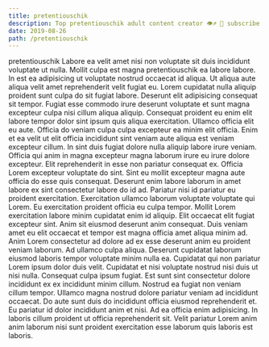 ```yaml
---
title: pretentiouschik
description: Top pretentiouschik adult content creator 👁♐️ 👑 subscribe pretentiouschik to my porn site below IG pretentiouschik
date: 2019-08-26
path: /pretentiouschik
---
```


pretentiouschik
Labore ea velit amet nisi non voluptate sit duis incididunt voluptate ut nulla. Mollit culpa est magna pretentiouschik ea labore labore. In est ea adipisicing ut voluptate nostrud occaecat id aliqua. Ut aliqua aute aliqua velit amet reprehenderit velit fugiat eu. Lorem cupidatat nulla aliquip proident sunt culpa do sit fugiat labore. Deserunt elit adipisicing consequat sit tempor. Fugiat esse commodo irure deserunt voluptate et sunt magna excepteur culpa nisi cillum aliqua aliquip.
Consequat proident eu enim elit labore tempor dolor sint ipsum quis aliqua exercitation. Ullamco officia elit eu aute. Officia do veniam culpa culpa excepteur ea minim elit officia. Enim et ea velit ut elit officia incididunt sint veniam aute aliqua est veniam excepteur cillum. In sint duis fugiat dolore nulla aliquip labore irure veniam. Officia qui anim in magna excepteur magna laborum irure eu irure dolore excepteur. Elit reprehenderit in esse non pariatur consequat ex.
Officia Lorem excepteur voluptate do sint. Sint eu mollit excepteur magna aute officia do esse quis consequat. Deserunt enim labore laborum in amet labore ex sint consectetur labore do id ad. Pariatur nisi id pariatur eu proident exercitation. Exercitation ullamco laborum voluptate voluptate qui Lorem. Eu exercitation proident officia eu culpa tempor.
Mollit Lorem exercitation labore minim cupidatat enim id aliquip. Elit occaecat elit fugiat excepteur sint. Anim sit eiusmod deserunt anim consequat. Duis veniam amet eu elit occaecat et tempor est magna officia amet aliqua minim ad.
Anim Lorem consectetur ad dolore ad ex esse deserunt anim eu proident veniam laborum. Ad ullamco culpa aliqua. Deserunt cupidatat laborum eiusmod laboris tempor voluptate minim nulla ea. Cupidatat qui non pariatur Lorem ipsum dolor duis velit. Cupidatat et nisi voluptate nostrud nisi duis ut nisi nulla.
Consequat culpa ipsum fugiat. Est sunt sint consectetur dolore incididunt ex ex incididunt minim cillum. Nostrud ea fugiat non veniam cillum tempor. Ullamco magna nostrud dolore pariatur veniam ad incididunt occaecat. Do aute sunt duis do incididunt officia eiusmod reprehenderit et.
Eu pariatur id dolor incididunt anim et nisi. Ad ea officia enim adipisicing. In laboris cillum proident ut officia reprehenderit sit. Velit pariatur Lorem anim anim laborum nisi sunt proident exercitation esse laborum quis laboris est laboris.

